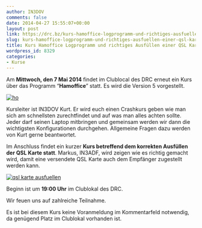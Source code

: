 ```yaml
---
author: IN3DOV
comments: false
date: 2014-04-27 15:55:07+00:00
layout: post
link: https://drc.bz/kurs-hamoffice-logprogramm-und-richtiges-ausfuellen-einer-qsl-karte/
slug: kurs-hamoffice-logprogramm-und-richtiges-ausfuellen-einer-qsl-karte
title: Kurs Hamoffice Logprogramm und richtiges Ausfüllen einer QSL Karte
wordpress_id: 8329
categories:
- Kurse
---
```


Am **Mittwoch, den 7 Mai 2014** findet im Clublocal des DRC erneut ein Kurs über das Programm “**Hamoffice**” statt. Es wird die Version 5 vorgestellt.

[![ho](https://drc.bz/wp-content/uploads/2013/06/ho.png)](https://drc.bz/kurs-hamoffice-logbuchprogramm-2/ho/)

Kursleiter ist IN3DOV Kurt. Er wird euch einen Crashkurs geben wie man sich am schnellsten zurechtfindet und auf was man alles achten sollte. Jeder darf seinen Laptop mitbringen und gemeinsam werden wir dann die wichtigsten Konfigurationen durchgehen. Allgemeine Fragen dazu werden von Kurt gerne beantwortet.

Im Anschluss findet ein kurzer **Kurs betreffend dem korrekten Ausfüllen der QSL Karte statt**. Markus, IN3ADF, wird zeigen wie es richtig gemacht wird, damit eine versendete QSL Karte auch dem Empfänger zugestellt werden kann.

[![qsl karte ausfuellen](https://drc.bz/wp-content/uploads/2014/04/qsl-karte-ausfuellen.jpg)](https://drc.bz/wp-content/uploads/2014/04/qsl-karte-ausfuellen.jpg)

Beginn ist um **19:00 Uhr** im Clublokal des DRC.

Wir feuen uns auf zahlreiche Teilnahme.

Es ist bei diesem Kurs keine Voranmeldung im Kommentarfeld notwendig, da genügend Platz im Clublokal vorhanden ist.
